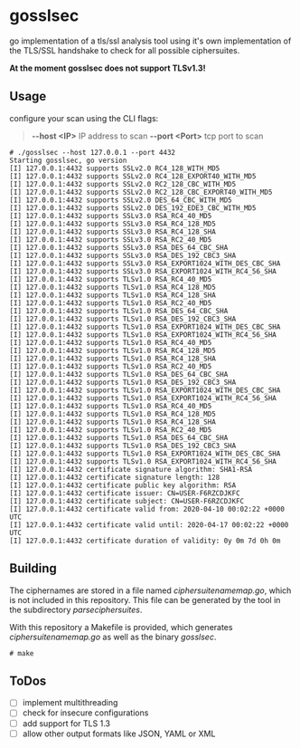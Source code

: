 # gosslsec
go implementation of a tls/ssl analysis tool using it's own implementation of the TLS/SSL handshake to check for all possible ciphersuites.

**At the moment gosslsec does not support TLSv1.3!**

## Usage
configure your scan using the CLI flags:

> **--host \<IP>** IP address to scan
> **--port \<Port>** tcp port to scan

```
# ./gosslsec --host 127.0.0.1 --port 4432
Starting gosslsec, go version
[I] 127.0.0.1:4432 supports SSLv2.0 RC4_128_WITH_MD5
[I] 127.0.0.1:4432 supports SSLv2.0 RC4_128_EXPORT40_WITH_MD5
[I] 127.0.0.1:4432 supports SSLv2.0 RC2_128_CBC_WITH_MD5
[I] 127.0.0.1:4432 supports SSLv2.0 RC2_128_CBC_EXPORT40_WITH_MD5
[I] 127.0.0.1:4432 supports SSLv2.0 DES_64_CBC_WITH_MD5
[I] 127.0.0.1:4432 supports SSLv2.0 DES_192_EDE3_CBC_WITH_MD5
[I] 127.0.0.1:4432 supports SSLv3.0 RSA_RC4_40_MD5
[I] 127.0.0.1:4432 supports SSLv3.0 RSA_RC4_128_MD5
[I] 127.0.0.1:4432 supports SSLv3.0 RSA_RC4_128_SHA
[I] 127.0.0.1:4432 supports SSLv3.0 RSA_RC2_40_MD5
[I] 127.0.0.1:4432 supports SSLv3.0 RSA_DES_64_CBC_SHA
[I] 127.0.0.1:4432 supports SSLv3.0 RSA_DES_192_CBC3_SHA
[I] 127.0.0.1:4432 supports SSLv3.0 RSA_EXPORT1024_WITH_DES_CBC_SHA
[I] 127.0.0.1:4432 supports SSLv3.0 RSA_EXPORT1024_WITH_RC4_56_SHA
[I] 127.0.0.1:4432 supports TLSv1.0 RSA_RC4_40_MD5
[I] 127.0.0.1:4432 supports TLSv1.0 RSA_RC4_128_MD5
[I] 127.0.0.1:4432 supports TLSv1.0 RSA_RC4_128_SHA
[I] 127.0.0.1:4432 supports TLSv1.0 RSA_RC2_40_MD5
[I] 127.0.0.1:4432 supports TLSv1.0 RSA_DES_64_CBC_SHA
[I] 127.0.0.1:4432 supports TLSv1.0 RSA_DES_192_CBC3_SHA
[I] 127.0.0.1:4432 supports TLSv1.0 RSA_EXPORT1024_WITH_DES_CBC_SHA
[I] 127.0.0.1:4432 supports TLSv1.0 RSA_EXPORT1024_WITH_RC4_56_SHA
[I] 127.0.0.1:4432 supports TLSv1.0 RSA_RC4_40_MD5
[I] 127.0.0.1:4432 supports TLSv1.0 RSA_RC4_128_MD5
[I] 127.0.0.1:4432 supports TLSv1.0 RSA_RC4_128_SHA
[I] 127.0.0.1:4432 supports TLSv1.0 RSA_RC2_40_MD5
[I] 127.0.0.1:4432 supports TLSv1.0 RSA_DES_64_CBC_SHA
[I] 127.0.0.1:4432 supports TLSv1.0 RSA_DES_192_CBC3_SHA
[I] 127.0.0.1:4432 supports TLSv1.0 RSA_EXPORT1024_WITH_DES_CBC_SHA
[I] 127.0.0.1:4432 supports TLSv1.0 RSA_EXPORT1024_WITH_RC4_56_SHA
[I] 127.0.0.1:4432 supports TLSv1.0 RSA_RC4_40_MD5
[I] 127.0.0.1:4432 supports TLSv1.0 RSA_RC4_128_MD5
[I] 127.0.0.1:4432 supports TLSv1.0 RSA_RC4_128_SHA
[I] 127.0.0.1:4432 supports TLSv1.0 RSA_RC2_40_MD5
[I] 127.0.0.1:4432 supports TLSv1.0 RSA_DES_64_CBC_SHA
[I] 127.0.0.1:4432 supports TLSv1.0 RSA_DES_192_CBC3_SHA
[I] 127.0.0.1:4432 supports TLSv1.0 RSA_EXPORT1024_WITH_DES_CBC_SHA
[I] 127.0.0.1:4432 supports TLSv1.0 RSA_EXPORT1024_WITH_RC4_56_SHA
[I] 127.0.0.1:4432 certificate signature algorithm: SHA1-RSA
[I] 127.0.0.1:4432 certificate signature length: 128
[I] 127.0.0.1:4432 certificate public key algorithm: RSA
[I] 127.0.0.1:4432 certificate issuer: CN=USER-F6RZCDJKFC
[I] 127.0.0.1:4432 certificate subject: CN=USER-F6RZCDJKFC
[I] 127.0.0.1:4432 certificate valid from: 2020-04-10 00:02:22 +0000 UTC
[I] 127.0.0.1:4432 certificate valid until: 2020-04-17 00:02:22 +0000 UTC
[I] 127.0.0.1:4432 certificate duration of validity: 0y 0m 7d 0h 0m
```

## Building
The ciphernames are stored in a file named _ciphersuitenamemap.go_, which is not included in this repository.
This file can be generated by the tool in the subdirectory _parseciphersuites_.

With this repository a Makefile is provided, which generates _ciphersuitenamemap.go_ as well as the binary _gosslsec_.

```
# make
```

## ToDos
  - [ ] implement multithreading
  - [ ] check for insecure configurations
  - [ ] add support for TLS 1.3
  - [ ] allow other output formats like JSON, YAML or XML
